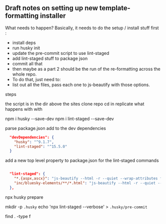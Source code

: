 
## Draft notes on setting up new template-formatting installer

What needs to happen? 
Basically, it needs to do the setup / install stuff first : 

- install deps
- run husky init
- update the pre-commit script to use lint-staged
- add lint-staged stuff to package json
- commit all that 
- then maybe as a part 2 should be the run of the re-formatting across the whole repo. 
- To do that, just need to: 
- list out all the files, pass each one to js-beautify with those options.


steps 

the script is in the dir above the sites
clone repo
cd in 
replicate what happens with with 

npm i husky --save-dev
npm i lint-staged --save-dev


parse package.json
add to the dev dependencies 

```json
  "devDependencies": {
    "husky": "^9.1.7",
    "lint-staged": "^15.5.0"
  }
```



add a new top level property to package.json for the lint-staged commands


```json

  "lint-staged": {
    "*.{aspx,ascx}": "js-beautify --html -r --quiet --wrap-attributes force --unformatted 'html,link,head,script' --content_unformatted 'script' --max-preserve-newlines 0",
    "inc/bluesky-elements/**/*.html": "js-beautify --html -r --quiet --wrap-attributes force --unformatted 'html,link,head,script' --content_unformatted 'script' --max-preserve-newlines 0"
  },

```

npx husky prepare 

mkdir -p `.husky`
echo 'npx lint-staged --verbose' > `.husky/pre-commit`




find . -type f
